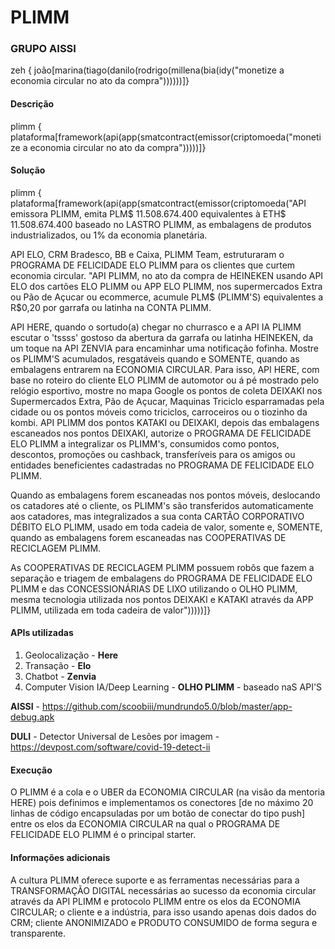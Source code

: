 # PLIMM

### GRUPO AISSI

zeh { joão[marina(tiago(danilo(rodrigo(millena(bia(idy("monetize a economia circular no ato da compra"))))))]}

#### **Descrição**

plimm { plataforma[framework(api(app(smatcontract(emissor(criptomoeda("monetize a economia circular no ato da compra")))))]}



#### **Solução** 

plimm { plataforma[framework(api(app(smatcontract(emissor(criptomoeda("API emissora PLIMM, emita PLM$ 11.508.674.400 equivalentes à ETH$ 11.508.674.400 baseado no LASTRO PLIMM, as embalagens de produtos industrializados, ou 1% da economia planetária.

API ELO, CRM Bradesco, BB e Caixa, PLIMM Team, estruturaram o PROGRAMA DE FELICIDADE ELO PLIMM para os clientes que curtem economia circular.
"API PLIMM, no ato da compra de HEINEKEN usando API ELO dos cartões ELO PLIMM ou APP ELO PLIMM, nos supermercados Extra ou Pão de Açucar ou ecommerce, acumule PLM$ (PLIMM'S) equivalentes a R$0,20 por garrafa ou latinha na CONTA PLIMM. 

API HERE, quando o sortudo(a) chegar no churrasco e a API IA PLIMM escutar o 'tssss' gostoso da abertura da garrafa ou latinha HEINEKEN, da um toque na API ZENVIA para encaminhar uma notificação fofinha. Mostre os PLIMM'S acumulados, resgatáveis quando e SOMENTE, quando as embalagens entrarem na ECONOMIA CIRCULAR. Para isso, API HERE, com base no roteiro do cliente ELO PLIMM de automotor ou á pé mostrado pelo relógio esportivo, mostre no mapa Google os pontos de coleta DEIXAKI nos Supermercados Extra, Pão de Açucar, Maquinas Triciclo esparramadas pela cidade ou os pontos móveis como triciclos, carroceiros ou o tiozinho da kombi.
API PLIMM dos pontos KATAKI ou DEIXAKI, depois das embalagens escaneados nos pontos DEIXAKI, autorize o PROGRAMA DE FELICIDADE ELO PLIMM a integralizar os PLIMM's, consumidos como pontos, descontos, promoções ou cashback, transferíveis para os amigos ou entidades beneficientes cadastradas no PROGRAMA DE FELICIDADE ELO PLIMM.

Quando as embalagens forem escaneadas nos pontos móveis, deslocando os catadores até o cliente, os PLIMM's são transferidos automaticamente aos catadores, mas integralizados a sua conta CARTÃO CORPORATIVO DÉBITO ELO PLIMM, usado em toda cadeia de valor, somente e, SOMENTE, quando as embalagens forem escaneadas nas COOPERATIVAS DE RECICLAGEM PLIMM. 

As COOPERATIVAS DE RECICLAGEM PLIMM possuem robõs que fazem a separação e triagem de embalagens do PROGRAMA DE FELICIDADE ELO PLIMM e das CONCESSIONÁRIAS DE LIXO utilizando o OLHO PLIMM, mesma tecnologia utilizada nos pontos DEIXAKI e KATAKI através da APP PLIMM, utilizada em toda cadeira de valor")))))]}

#### **APIs utilizadas**

1. Geolocalização - **Here**
2. Transação - **Elo**
3. Chatbot - **Zenvia**
4. Computer Vision IA/Deep Learning - **OLHO PLIMM** - baseado naS API'S

**AISSI** - https://github.com/scoobiii/mundrundo5.0/blob/master/app-debug.apk 


**DULI** - Detector Universal de Lesões por imagem - https://devpost.com/software/covid-19-detect-ii

#### **Execução**

O PLIMM é a cola e o UBER da ECONOMIA CIRCULAR (na visão da mentoria HERE) pois definimos e implementamos os conectores [de no máximo 20 linhas de código encapsuladas por um botão de conectar do tipo push] entre os elos da ECONOMIA CIRCULAR na qual o PROGRAMA DE FELICIDADE ELO PLIMM é o principal starter. 

#### **Informações adicionais**

A cultura PLIMM oferece suporte e as ferramentas necessárias para a TRANSFORMAÇÃO DIGITAL necessárias ao sucesso da economia circular através da API PLIMM e protocolo PLIMM entre os elos da ECONOMIA CIRCULAR; o cliente e a indústria, para isso usando apenas dois dados do CRM; cliente ANONIMIZADO e PRODUTO CONSUMIDO de forma segura e transparente.
